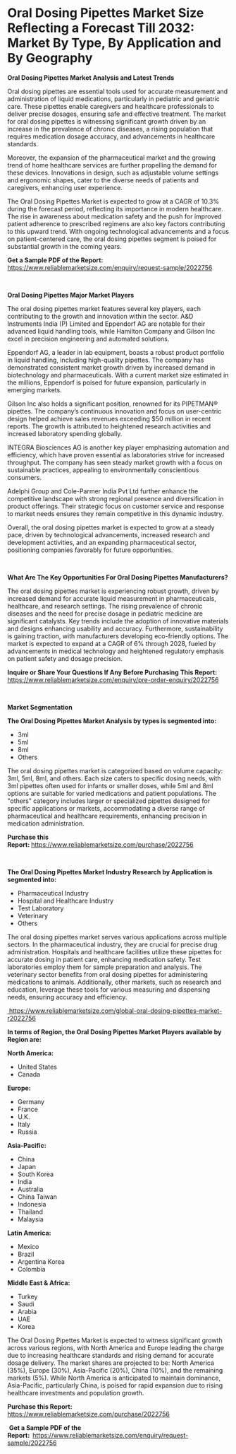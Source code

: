 <p><h1>Oral Dosing Pipettes Market Size Reflecting a Forecast Till 2032: Market By Type, By Application and By Geography</h1></p><p><strong>Oral Dosing Pipettes Market Analysis and Latest Trends</strong></p>
<p><p>Oral dosing pipettes are essential tools used for accurate measurement and administration of liquid medications, particularly in pediatric and geriatric care. These pipettes enable caregivers and healthcare professionals to deliver precise dosages, ensuring safe and effective treatment. The market for oral dosing pipettes is witnessing significant growth driven by an increase in the prevalence of chronic diseases, a rising population that requires medication dosage accuracy, and advancements in healthcare standards. </p><p>Moreover, the expansion of the pharmaceutical market and the growing trend of home healthcare services are further propelling the demand for these devices. Innovations in design, such as adjustable volume settings and ergonomic shapes, cater to the diverse needs of patients and caregivers, enhancing user experience. </p><p>The Oral Dosing Pipettes Market is expected to grow at a CAGR of 10.3% during the forecast period, reflecting its importance in modern healthcare. The rise in awareness about medication safety and the push for improved patient adherence to prescribed regimens are also key factors contributing to this upward trend. With ongoing technological advancements and a focus on patient-centered care, the oral dosing pipettes segment is poised for substantial growth in the coming years.</p></p>
<p><strong>Get a Sample PDF of the Report:&nbsp;</strong> <a href="https://www.reliablemarketsize.com/enquiry/request-sample/2022756?utm_campaign=3504&utm_medium=2&utm_source=Github&utm_content=ia&utm_term=13042025&utm_id=oral-dosing-pipettes">https://www.reliablemarketsize.com/enquiry/request-sample/2022756</a></p>
<p>&nbsp;</p>
<p><strong>Oral Dosing Pipettes Major Market Players</strong></p>
<p><p>The oral dosing pipettes market features several key players, each contributing to the growth and innovation within the sector. A&D Instruments India (P) Limited and Eppendorf AG are notable for their advanced liquid handling tools, while Hamilton Company and Gilson Inc excel in precision engineering and automated solutions. </p><p>Eppendorf AG, a leader in lab equipment, boasts a robust product portfolio in liquid handling, including high-quality pipettes. The company has demonstrated consistent market growth driven by increased demand in biotechnology and pharmaceuticals. With a current market size estimated in the millions, Eppendorf is poised for future expansion, particularly in emerging markets.</p><p>Gilson Inc also holds a significant position, renowned for its PIPETMAN® pipettes. The company’s continuous innovation and focus on user-centric design helped achieve sales revenues exceeding $50 million in recent reports. The growth is attributed to heightened research activities and increased laboratory spending globally.</p><p>INTEGRA Biosciences AG is another key player emphasizing automation and efficiency, which have proven essential as laboratories strive for increased throughput. The company has seen steady market growth with a focus on sustainable practices, appealing to environmentally conscientious consumers.</p><p>Adelphi Group and Cole-Parmer India Pvt Ltd further enhance the competitive landscape with strong regional presence and diversification in product offerings. Their strategic focus on customer service and response to market needs ensures they remain competitive in this dynamic industry.</p><p>Overall, the oral dosing pipettes market is expected to grow at a steady pace, driven by technological advancements, increased research and development activities, and an expanding pharmaceutical sector, positioning companies favorably for future opportunities.</p></p>
<p>&nbsp;</p>
<p><strong>What Are The Key Opportunities For Oral Dosing Pipettes Manufacturers?</strong></p>
<p><p>The oral dosing pipettes market is experiencing robust growth, driven by increased demand for accurate liquid measurement in pharmaceuticals, healthcare, and research settings. The rising prevalence of chronic diseases and the need for precise dosage in pediatric medicine are significant catalysts. Key trends include the adoption of innovative materials and designs enhancing usability and accuracy. Furthermore, sustainability is gaining traction, with manufacturers developing eco-friendly options. The market is expected to expand at a CAGR of 6% through 2028, fueled by advancements in medical technology and heightened regulatory emphasis on patient safety and dosage precision.</p></p>
<p><strong>Inquire or Share Your Questions If Any Before Purchasing This Report:</strong> <a href="https://www.reliablemarketsize.com/enquiry/pre-order-enquiry/2022756?utm_campaign=3504&utm_medium=2&utm_source=Github&utm_content=ia&utm_term=13042025&utm_id=oral-dosing-pipettes">https://www.reliablemarketsize.com/enquiry/pre-order-enquiry/2022756</a></p>
<p>&nbsp;</p>
<p><strong>Market Segmentation</strong></p>
<p><strong>The Oral Dosing Pipettes Market Analysis by types is segmented into:</strong></p>
<p><ul><li>3ml</li><li>5ml</li><li>8ml</li><li>Others</li></ul></p>
<p><p>The oral dosing pipettes market is categorized based on volume capacity: 3ml, 5ml, 8ml, and others. Each size caters to specific dosing needs, with 3ml pipettes often used for infants or smaller doses, while 5ml and 8ml options are suitable for varied medications and patient populations. The "others" category includes larger or specialized pipettes designed for specific applications or markets, accommodating a diverse range of pharmaceutical and healthcare requirements, enhancing precision in medication administration.</p></p>
<p><strong>Purchase this Report:&nbsp;</strong><a href="https://www.reliablemarketsize.com/purchase/2022756?utm_campaign=3504&utm_medium=2&utm_source=Github&utm_content=ia&utm_term=13042025&utm_id=oral-dosing-pipettes">https://www.reliablemarketsize.com/purchase/2022756</a></p>
<p>&nbsp;</p>
<p><strong>The Oral Dosing Pipettes Market Industry Research by Application is segmented into:</strong></p>
<p><ul><li>Pharmaceutical Industry</li><li>Hospital and Healthcare Industry</li><li>Test Laboratory</li><li>Veterinary</li><li>Others</li></ul></p>
<p><p>The oral dosing pipettes market serves various applications across multiple sectors. In the pharmaceutical industry, they are crucial for precise drug administration. Hospitals and healthcare facilities utilize these pipettes for accurate dosing in patient care, enhancing medication safety. Test laboratories employ them for sample preparation and analysis. The veterinary sector benefits from oral dosing pipettes for administering medications to animals. Additionally, other markets, such as research and education, leverage these tools for various measuring and dispensing needs, ensuring accuracy and efficiency.</p></p>
<p><a href="https://www.reliablemarketsize.com/global-oral-dosing-pipettes-market-r2022756?utm_campaign=3504&utm_medium=2&utm_source=Github&utm_content=ia&utm_term=13042025&utm_id=oral-dosing-pipettes">&nbsp;https://www.reliablemarketsize.com/global-oral-dosing-pipettes-market-r2022756</a></p>
<p><strong>In terms of Region, the Oral Dosing Pipettes Market Players available by Region are:</strong></p>
<p>
    <p> <strong> North America: </strong>
        <ul>
            <li>United States</li>
            <li>Canada</li>
        </ul>
        </p> 
    <p> <strong> Europe: </strong>
        <ul>
            <li>Germany</li>
            <li>France</li>
            <li>U.K.</li>
            <li>Italy</li>
            <li>Russia</li>
        </ul>
        </p> 
    <p> <strong> Asia-Pacific: </strong>
        <ul>
            <li>China</li>
            <li>Japan</li>
            <li>South Korea</li>
            <li>India</li>
            <li>Australia</li>
            <li>China Taiwan</li>
            <li>Indonesia</li>
            <li>Thailand</li>
            <li>Malaysia</li>
        </ul>
        </p> 
    <p> <strong> Latin America: </strong>
        <ul>
            <li>Mexico</li>
            <li>Brazil</li>
            <li>Argentina Korea</li>
            <li>Colombia</li>
        </ul>
        </p> 
    <p> <strong> Middle East & Africa: </strong>
        <ul>
            <li>Turkey</li>
            <li>Saudi</li>
            <li>Arabia</li>
            <li>UAE</li>
            <li>Korea</li>
        </ul>
    </p>
    </p>
<p><p>The Oral Dosing Pipettes Market is expected to witness significant growth across various regions, with North America and Europe leading the charge due to increasing healthcare standards and rising demand for accurate dosage delivery. The market shares are projected to be: North America (35%), Europe (30%), Asia-Pacific (20%), China (10%), and the remaining markets (5%). While North America is anticipated to maintain dominance, Asia-Pacific, particularly China, is poised for rapid expansion due to rising healthcare investments and population growth.</p></p>
<p><strong>Purchase this Report: </strong><a href="https://www.reliablemarketsize.com/purchase/2022756?utm_campaign=3504&utm_medium=2&utm_source=Github&utm_content=ia&utm_term=13042025&utm_id=oral-dosing-pipettes">https://www.reliablemarketsize.com/purchase/2022756</a></p>
<p>&nbsp;<strong>Get a Sample PDF of the Report:&nbsp;&nbsp;</strong><a href="https://www.reliablemarketsize.com/enquiry/request-sample/2022756?utm_campaign=3504&utm_medium=2&utm_source=Github&utm_content=ia&utm_term=13042025&utm_id=oral-dosing-pipettes">https://www.reliablemarketsize.com/enquiry/request-sample/2022756</a></p>
<p><strong></strong></p>
<p><p></p><p></p><p></p></p>